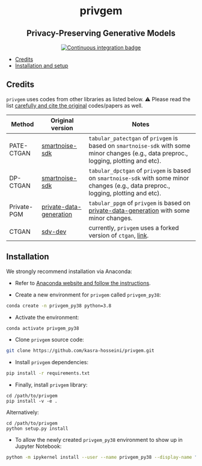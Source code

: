 <div align="center">
    <br>
    <p align="center">
    <h1>privgem</h1>
    </p>
    <h2>Privacy-Preserving Generative Models</h2>
</div>

<p align="center">
    <a href="https://github.com/kasra-hosseini/privgem/workflows/Continuous%20integration/badge.svg">
        <img alt="Continuous integration badge" src="https://github.com/kasra-hosseini/privgem/workflows/Continuous%20integration/badge.svg">
    </a>
    <br/>
</p>


- [Credits](#credits)
- [Installation and setup](#installation)

## Credits

`privgem` uses codes from other libraries as listed below.
⚠️ Please read the list <ins>carefully and cite the original</ins> codes/papers as well.

| Method      | Original version                                                      | Notes                                                                                                                                   |
|-------------|-----------------------------------------------------------------------|-----------------------------------------------------------------------------------------------------------------------------------------|
| PATE-CTGAN  | [smartnoise-sdk](https://github.com/opendp/smartnoise-sdk)            | `tabular_patectgan` of `privgem` is based on `smartnoise-sdk` with  some minor changes (e.g., data preproc., logging, plotting and etc). |
| DP-CTGAN    | [smartnoise-sdk](https://github.com/opendp/smartnoise-sdk)            | `tabular_dpctgan` of `privgem` is based on `smartnoise-sdk` with  some minor changes (e.g., data preproc., logging, plotting and etc).   |
| Private-PGM    | [private-data-generation](https://github.com/BorealisAI/private-data-generation)            | `tabular_ppgm` of `privgem` is based on [private-data-generation](https://github.com/BorealisAI/private-data-generation) with some minor changes.   |
| CTGAN       | [sdv-dev](https://github.com/sdv-dev/CTGAN)                           | currently, `privgem` uses a forked version of `ctgan`, [link](https://github.com/kasra-hosseini/CTGAN).                                  |


## Installation

We strongly recommend installation via Anaconda:

* Refer to [Anaconda website and follow the instructions](https://docs.anaconda.com/anaconda/install/).

* Create a new environment for `privgem` called `privgem_py38`:

```bash
conda create -n privgem_py38 python=3.8
```

* Activate the environment:

```bash
conda activate privgem_py38
```

* Clone `privgem` source code:

```bash
git clone https://github.com/kasra-hosseini/privgem.git
```

* Install `privgem` dependencies:

```bash
pip install -r requirements.txt
```

* Finally, install `privgem` library:

```
cd /path/to/privgem
pip install -v -e .
```

Alternatively:

```
cd /path/to/privgem
python setup.py install
```

* To allow the newly created `privgem_py38` environment to show up in Jupyter Notebook:

```bash
python -m ipykernel install --user --name privgem_py38 --display-name "Python (privgem_py38)"
```
